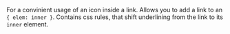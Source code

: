 For a convinient usage of an icon inside a link. 
Allows you to add a link to an `{ elem: inner }`. Contains css rules, that shift underlining from the link to its `inner` element.